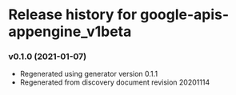 # Release history for google-apis-appengine_v1beta

### v0.1.0 (2021-01-07)

* Regenerated using generator version 0.1.1
* Regenerated from discovery document revision 20201114

